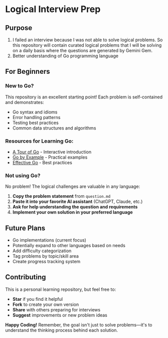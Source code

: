 # Logical Interview Prep

## Purpose

1. I failed an interview because I was not able to solve logical problems. So this repository will contain curated logical problems that I will be solving on a daily basis where the questions are generated by Gemini Gem.
2. Better understanding of Go programming language

## For Beginners

### New to Go?
This repository is an excellent starting point! Each problem is self-contained and demonstrates:
- Go syntax and idioms
- Error handling patterns
- Testing best practices
- Common data structures and algorithms

### Resources for Learning Go:
- [A Tour of Go](https://tour.golang.org/) - Interactive introduction
- [Go by Example](https://gobyexample.com/) - Practical examples
- [Effective Go](https://golang.org/doc/effective_go.html) - Best practices

### Not using Go?

No problem! The logical challenges are valuable in any language:

1. **Copy the problem statement** from `question.md`
2. **Paste it into your favorite AI assistant** (ChatGPT, Claude, etc.)
3. **Ask for help understanding the question and requirements**
4. **Implement your own solution in your preferred language**

## Future Plans

- Go implementations (current focus)
- Potentially expand to other languages based on needs
- Add difficulty categorization
- Tag problems by topic/skill area
- Create progress tracking system

## Contributing

This is a personal learning repository, but feel free to:
- **Star** if you find it helpful
- **Fork** to create your own version
- **Share** with others preparing for interviews
- **Suggest** improvements or new problem ideas

**Happy Coding!** Remember, the goal isn't just to solve problems—it's to understand the thinking process behind each solution.